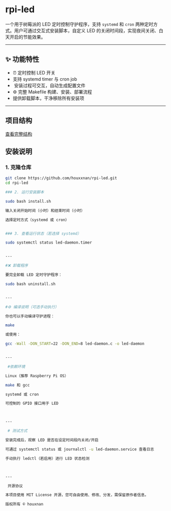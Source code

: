 
# rpi-led

一个用于树莓派的 LED 定时控制守护程序，支持 `systemd` 和 `cron` 两种定时方式。用户可通过交互式安装脚本，自定义 LED 的关闭时间段，实现夜间关闭、白天开启的节能效果。

---

## ✨ 功能特性

- ⏰ 定时控制 LED 开关
-  支持 systemd timer 与 cron job
- ‍ 安装过程可交互，自动生成配置文件
- ⚙️ 完整 Makefile 构建、安装、部署流程
-  提供卸载脚本，干净移除所有安装项

---

## 项目结构
[查看完整结构](tree.txt)
##  安装说明

### 1. 克隆仓库

```bash
git clone https://github.com/houxxnan/rpi-led.git
cd rpi-led

### 2. 运行安装脚本

sudo bash install.sh

输入关闭开始时间（小时）和结束时间（小时）

选择定时方式（systemd 或 cron）


### 3. 查看运行状态（若选择 systemd）

sudo systemctl status led-daemon.timer


---

#❌ 卸载程序

要完全卸载 LED 定时守护程序：

sudo bash uninstall.sh


---

#⚙️ 编译说明（可选手动执行）

你也可以手动编译守护进程：

make

或使用：

gcc -Wall -DON_START=22 -DON_END=8 led-daemon.c -o led-daemon


---

 #依赖环境

Linux（推荐 Raspberry Pi OS）

make 和 gcc

systemd 或 cron

可控制的 GPIO 接口用于 LED



---

 # 测试方式

安装完成后，观察 LED 是否在设定时间段内关闭/开启

可通过 systemctl status 或 journalctl -u led-daemon.service 查看日志

手动执行 ledctl（若启用）进行 LED 状态检测



---

 开源协议

本项目使用 MIT License 开源，您可自由使用、修改、分发，需保留原作者信息。

版权所有 © houxnan

